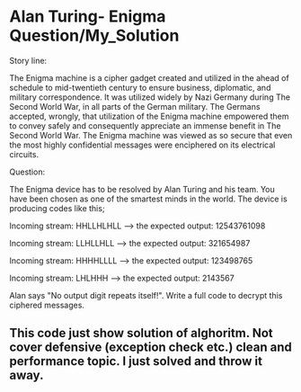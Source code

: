# Alan Turing- Enigma Question/My_Solution 

Story line: 

The Enigma machine is a cipher gadget created and utilized in the ahead of schedule to mid-twentieth century to ensure business, diplomatic, and military correspondence. 
It was utilized widely by Nazi Germany during The Second World War, in all parts of the German military. 
The Germans accepted, wrongly, that utilization of the Enigma machine empowered them to convey safely and consequently appreciate an immense benefit in 
The Second World War. The Enigma machine was viewed as so secure that even the most highly confidential messages were enciphered on its electrical circuits.

Question: 

The Enigma device has to be resolved by Alan Turing and his team. You have been chosen as one of the smartest minds in the world. 
The device is producing codes like this;

Incoming stream: HHLLHLHLL ——> the expected output: 12543761098

Incoming stream: LLHLLHLL ——> the expected output: 321654987

Incoming stream: HHHHLLLL ——> the expected output: 123498765

Incoming stream: LHLHHH ——> the expected output: 2143567

Alan says "No output digit repeats itself!". 
Write a full code to decrypt this ciphered messages. 

## This code just show solution of alghoritm. Not cover defensive (exception check etc.) clean and performance topic. I just solved and throw it away.
